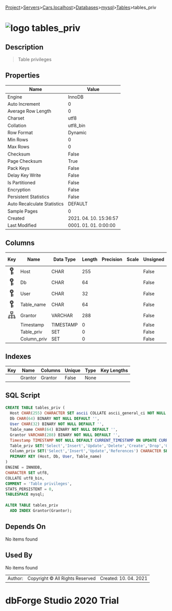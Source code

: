 [Project](../../../../../startpage.md)>[Servers](../../../../Servers.md)>[Cars.localhost](../../../Cars.localhost.md)>[Databases](../../Databases.md)>[mysql](../mysql.md)>[Tables](Tables.md)>tables_priv


# ![logo](../../../../../Images/table64.svg) tables_priv

## <a name="#Description"></a>Description
> Table privileges
## <a name="#Properties"></a>Properties
|Name|Value|
|---|---|
|Engine|InnoDB|
|Auto Increment|0|
|Average Row Length|0|
|Charset|utf8|
|Collation|utf8_bin|
|Row Format|Dynamic|
|Min Rows|0|
|Max Rows|0|
|Checksum|False|
|Page Checksum|True|
|Pack Keys|False|
|Delay Key Write|False|
|Is Partitioned|False|
|Encryption|False|
|Persistent Statistics|False|
|Auto Recalculate Statistics|DEFAULT|
|Sample Pages|0|
|Created|2021. 04. 10. 15:36:57|
|Last Modified|0001. 01. 01. 0:00:00|


## <a name="#Columns"></a>Columns
|Key|Name|Data Type|Length|Precision|Scale|Unsigned|Zerofill|Binary|Not Null|Auto Increment|Default|Virtual|Description|
|:---:|---|---|---|---|---|---|---|---|---|---|---|---|---|
|[![Primary Key ](../../../../../Images/primarykey.svg)](#Indexes)|Host|CHAR|255|||False|False|False|True|False|''|False||
|[![Primary Key ](../../../../../Images/primarykey.svg)](#Indexes)|Db|CHAR|64|||False|False|True|True|False|''|False||
|[![Primary Key ](../../../../../Images/primarykey.svg)](#Indexes)|User|CHAR|32|||False|False|True|True|False|''|False||
|[![Primary Key ](../../../../../Images/primarykey.svg)](#Indexes)|Table_name|CHAR|64|||False|False|True|True|False|''|False||
|[![Indexes Grantor](../../../../../Images/index.svg)](#Indexes)|Grantor|VARCHAR|288|||False|False|True|True|False|''|False||
||Timestamp|TIMESTAMP|0|||False|False|False|True|False|CURRENT_TIMESTAMP|False||
||Table_priv|SET|0|||False|False|False|True|False|''|False||
||Column_priv|SET|0|||False|False|False|True|False|''|False||

## <a name="#Indexes"></a>Indexes
|Key|Name|Columns|Unique|Type|Key Lengths|
|:---:|---|---|---|---|---|
||Grantor|Grantor|False|None||

## <a name="#SqlScript"></a>SQL Script
```SQL
CREATE TABLE tables_priv (
  Host CHAR(255) CHARACTER SET ascii COLLATE ascii_general_ci NOT NULL DEFAULT '',
  Db CHAR(64) BINARY NOT NULL DEFAULT '',
  User CHAR(32) BINARY NOT NULL DEFAULT '',
  Table_name CHAR(64) BINARY NOT NULL DEFAULT '',
  Grantor VARCHAR(288) BINARY NOT NULL DEFAULT '',
  Timestamp TIMESTAMP NOT NULL DEFAULT CURRENT_TIMESTAMP ON UPDATE CURRENT_TIMESTAMP,
  Table_priv SET('Select','Insert','Update','Delete','Create','Drop','Grant','References','Index','Alter','Create View','Show view','Trigger') CHARACTER SET utf8 COLLATE utf8_general_ci NOT NULL DEFAULT '',
  Column_priv SET('Select','Insert','Update','References') CHARACTER SET utf8 COLLATE utf8_general_ci NOT NULL DEFAULT '',
  PRIMARY KEY (Host, Db, User, Table_name)
)
ENGINE = INNODB,
CHARACTER SET utf8,
COLLATE utf8_bin,
COMMENT = 'Table privileges',
STATS_PERSISTENT = 0,
TABLESPACE mysql;

ALTER TABLE tables_priv 
  ADD INDEX Grantor(Grantor);
```

## <a name="#DependsOn"></a>Depends On
No items found

## <a name="#UsedBy"></a>Used By
No items found

||||
|---|---|---|
|Author: |Copyright © All Rights Reserved|Created: 10. 04. 2021|
# dbForge Studio 2020 Trial